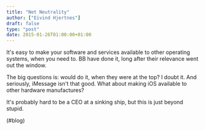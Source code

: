 ```yaml
---
title: "Net Neutrality"
author: ["Eivind Hjertnes"]
draft: false
type: "post"
date: 2015-01-26T01:00:00+01:00
---
```


It's easy to make your software and services available to other
operating systems, when you need to. BB have done it, long after their
relevance went out the window.

The big questions is: would do it, when they were at the top? I doubt
it. And seriously, iMessage isn't that good. What about making iOS
available to other hardware manufactures?

It's probably hard to be a CEO at a sinking ship, but this is just
beyond stupid.

(#blog)
